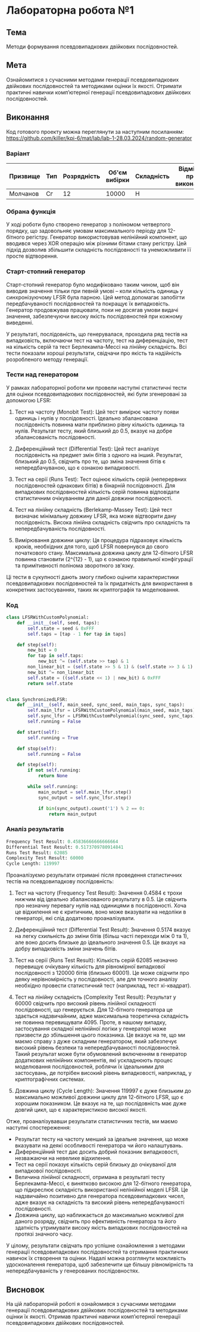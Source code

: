 # Лабораторна робота №1

## Тема

Методи формування псевдовипадкових двійкових послідовностей.

## Мета

Ознайомитися з сучасними методами генерації псевдовипадкових двійкових послідовностей та методиками оцінки їх якості. Отримати практичні навички комп’ютерної генерації псевдовипадкових двійкових послідовностей.

## Виконання

Код готового проекту можна переглянути за наступним посиланням: <https://github.com/kiIIer/kpi-6/mat/lab/lab-1-28.03.2024/random-generator>

### Варіант

| Призвище | Тип | Розрядність | Об'єм вибірки | Складність | Відмітка про виконання |
| -------- | --- | ----------- | ------------- | ---------- | ---------------------- |
| Молчанов | Сг  | 12          | 10000         | Н          |                        |

### Обрана функція

У ході роботи було створено генератор з поліномом четвертого порядку, що задовольняє умовам максимального періоду для 12-бітного регістру. Генератор використовував нелінійний компонент, що вводився через XOR операцію між різними бітами стану регістру. Цей підхід дозволив збільшити складність послідовності та унеможливити її просте відтворення.

### Старт-стопний генератор

Старт-стопний генератор було модифіковано таким чином, щоб він виводив значення тільки при певній умові – коли кількість одиниць у синхронізуючому LFSR була парною. Цей метод допомагає запобігти передбачуваності послідовностей та покращує їх випадковість. Генератор продовжував працювати, поки не досягав умови видачі значення, забезпечуючи високу якість послідовностей при кожному виведенні.

У результаті, послідовність, що генерувалася, проходила ряд тестів на випадковість, включаючи тест на частоту, тест на диференціацію, тест на кількість серій та тест Берлекампа-Мессі на лінійну складність. Всі тести показали хороші результати, свідчачи про якість та надійність розробленого методу генерації.

### Тести над генератором

У рамках лабораторної роботи ми провели наступні статистичні тести для оцінки псевдовипадкових послідовностей, які були згенеровані за допомогою LFSR:

1. Тест на частоту (Monobit Test): Цей тест вимірює частоту появи одиниць і нулів у послідовності. Ідеально збалансована послідовність повинна мати приблизно рівну кількість одиниць та нулів. Результат тесту, який близький до 0.5, вказує на добре збалансованість послідовності.

2. Диференційний тест (Differential Test): Цей тест аналізує послідовність на предмет змін бітів з одного на інший. Результат, близький до 0.5, свідчить про те, що зміна значення бітів є непередбачуваною, що є ознакою випадковості.

3. Тест на серії (Runs Test): Тест оцінює кількість серій (неперервних послідовностей однакових бітів) в бінарній послідовності. Для випадкових послідовностей кількість серій повинна відповідати статистичним очікуванням для даної довжини послідовності.

4. Тест на лінійну складність (Berlekamp-Massey Test): Цей тест визначає мінімальну довжину LFSR, яка може відтворити дану послідовність. Висока лінійна складність свідчить про складність та непередбачуваність послідовності.

5. Вимірювання довжини циклу: Ця процедура підраховує кількість кроків, необхідних для того, щоб LFSR повернувся до свого початкового стану. Максимальна довжина циклу для 12-бітного LFSR повинна становити \(2^{12} - 1\), що є ознакою правильної конфігурації та примітивності полінома зворотного зв'язку.

Ці тести в сукупності дають змогу глибоко оцінити характеристики псевдовипадкових послідовностей та їх придатність для використання в конкретних застосуваннях, таких як криптографія та моделювання.

### Код

```python
class LFSRWithCustomPolynomial:
    def __init__(self, seed, taps):
        self.state = seed & 0xFFF
        self.taps = [tap - 1 for tap in taps]

    def step(self):
        new_bit = 0
        for tap in self.taps:
            new_bit ^= (self.state >> tap) & 1
        non_linear_bit = (self.state >> 5 & 1) & (self.state >> 3 & 1)
        new_bit ^= non_linear_bit
        self.state = ((self.state << 1) | new_bit) & 0xFFF
        return self.state


class SynchronizedLFSR:
    def __init__(self, main_seed, sync_seed, main_taps, sync_taps):
        self.main_lfsr = LFSRWithCustomPolynomial(main_seed, main_taps)
        self.sync_lfsr = LFSRWithCustomPolynomial(sync_seed, sync_taps)
        self.running = False

    def start(self):
        self.running = True

    def stop(self):
        self.running = False

    def step(self):
        if not self.running:
            return None

        while self.running:
            main_output = self.main_lfsr.step()
            sync_output = self.sync_lfsr.step()

            if bin(sync_output).count('1') % 2 == 0:
                return main_output
```

### Аналіз результатів

```python
Frequency Test Result: 0.45836666666666664
Differential Test Result: 0.5173709780914841
Runs Test Result: 62085
Complexity Test Result: 60000
Cycle Length: 119997
```

Проаналізуємо результати отримані після проведення статистичних тестів на псевдовипадкову послідовність:

1. Тест на частоту (Frequency Test Result): Значення 0.4584 є трохи нижчим від ідеально збалансованого результату в 0.5. Це свідчить про незначну перевагу нулів над одиницями в послідовності. Хоча це відхилення не є критичним, воно може вказувати на недоліки в генераторі, які слід додатково проаналізувати.

2. Диференційний тест (Differential Test Result): Значення 0.5174 вказує на легку схильність до зміни бітів (більш часті переходи між 0 та 1), але воно досить близьке до ідеального значення 0.5. Це вказує на добру випадковість зміни значень бітів.

3. Тест на серії (Runs Test Result): Кількість серій 62085 незначно перевищує очікувану кількість для рівномірної випадкової послідовності з 120000 бітів (близько 60001). Це може свідчити про деяку нерівномірність у послідовності, але для точного аналізу необхідно провести статистичний тест (наприклад, тест хі-квадрат).

4. Тест на лінійну складність (Complexity Test Result): Результат у 60000 свідчить про високий рівень лінійної складності послідовності, що генерується. Для 12-бітного генератора це здається надзвичайним, адже максимальна теоретична складність не повинна перевищувати 4095. Проте, в нашому випадку, застосування складної нелінійної логіки у генераторі може призвести до збільшення цього показника. Це вказує на те, що ми маємо справу з дуже складним генератором, який забезпечує високий рівень безпеки та непередбачуваності послідовностей. Такий результат може бути обумовлений включенням в генератор додаткових нелінійних компонентів, які ускладнюють процес моделювання послідовностей, роблячи їх ідеальними для застосувань, де потрібен високий рівень випадковості, наприклад, у криптографічних системах.

5. Довжина циклу (Cycle Length): Значення 119997 є дуже близьким до максимально можливої довжини циклу для 12-бітного LFSR, що є хорошим показником. Це вказує на те, що послідовність має дуже довгий цикл, що є характеристикою високої якості.

Отже, проаналізувавши результати статистичних тестів, ми маємо наступні спостереження:

- Результат тесту на частоту менший за ідеальне значення, що може вказувати на деякі особливості генератора чи його налаштувань.
- Диференційний тест дає досить добрий показник випадковості, незважаючи на невелике відхилення.
- Тест на серії показує кількість серій близьку до очікуваної для випадкової послідовності.
- Величина лінійної складності, отримана в результаті тесту Берлекампа-Мессі, є винятково високою для 12-бітного генератора, що підкреслює складність використаної нелінійної моделі LFSR. Це надзвичайно позитивно для генератора псевдовипадкових чисел, адже вказує на складність та високий рівень непередбачуваності послідовності.
- Довжина циклу, що наближається до максимально можливої для даного розряду, свідчить про ефективність генератора та його здатність утримувати високу якість випадкових послідовностей на протязі значного часу.

У цілому, результати свідчать про успішне ознайомлення з методами генерації псевдовипадкових послідовностей та отримання практичних навичок їх створення та оцінки. Надалі можна розглянути можливість удосконалення генератора, щоб забезпечити ще більшу рівномірність та непередбачуваність у генерованих послідовностях.

## Висновок

На цій лабораторній роботі я ознайомився з сучасними методами генерації псевдовипадкових двійкових послідовностей та методиками оцінки їх якості. Отримав практичні навички комп’ютерної генерації псевдовипадкових двійкових послідовностей.

